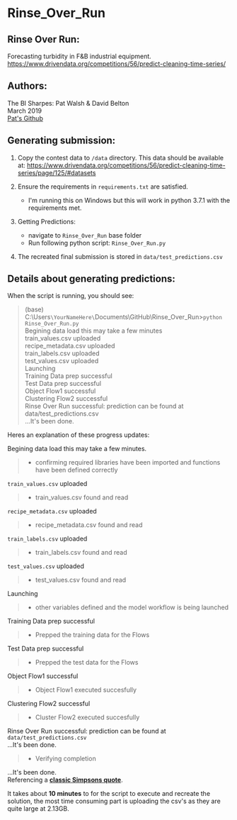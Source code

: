 # Rinse_Over_Run

## Rinse Over Run:
Forecasting turbidity in F&B industrial equipment.     
<https://www.drivendata.org/competitions/56/predict-cleaning-time-series/>
## Authors:
The BI Sharpes: Pat Walsh & David Belton   
March 2019  
[Pat's Github](https://github.com/pat42w) 

## Generating submission:
 1. Copy the contest data to `/data` directory.
This data should be available at:
<https://www.drivendata.org/competitions/56/predict-cleaning-time-series/page/125/#datasets>

 2. Ensure the requirements in `requirements.txt` are satisfied.
     - I'm running this on Windows but this will work in python 3.7.1 with the requirements met.

 3. Getting Predictions:
	 - navigate to `Rinse_Over_Run` base folder
	- Run following python script: `Rinse_Over_Run.py`
 4. The recreated final submission is stored in `data/test_predictions.csv`

## Details about generating predictions:
When the script is running, you should see:
>(base) C:\Users`\YourNameHere\`Documents\GitHub\Rinse_Over_Run>`python Rinse_Over_Run.py`     
Begining data load this may take a few minutes   
train_values.csv uploaded  
recipe_metadata.csv uploaded  
train_labels.csv uploaded  
test_values.csv uploaded  
Launching  
Training Data prep successful  
Test Data prep successful  
Object Flow1 successful  
Clustering Flow2 successful  
Rinse Over Run successful: prediction can be found at data/test_predictions.csv  
...It's been done.  

Heres an explanation of these progress updates:  

Begining data load this may take a few minutes.     
  > - confirming required libraries have been imported and functions have been defined correctly

`train_values.csv` uploaded 
> - train_values.csv found and read

`recipe_metadata.csv` uploaded 
> - recipe_metadata.csv found and read

`train_labels.csv` uploaded 
>- train_labels.csv found and read

`test_values.csv` uploaded 
> - test_values.csv found and read

Launching 
>- other variables defined and the model workflow is being launched

Training Data prep successful 
> - Prepped the training data for the Flows

Test Data prep successful 
> - Prepped the test data for the Flows

Object Flow1 successful 
> - Object Flow1 executed succesfully

Clustering Flow2 successful 
>- Cluster Flow2 executed succesfully

Rinse Over Run successful: prediction can be found at `data/test_predictions.csv`  
...It's been done.  
 > - Verifying completion  

 ...It's been done.   
 Referencing a **[classic Simpsons quote](https://www.youtube.com/watch?v=eb1viD56zkM)**.
   
It takes about **10 minutes** to for the script to execute and recreate the solution, the most time consuming part is uploading the csv's as they are quite large at 2.13GB.